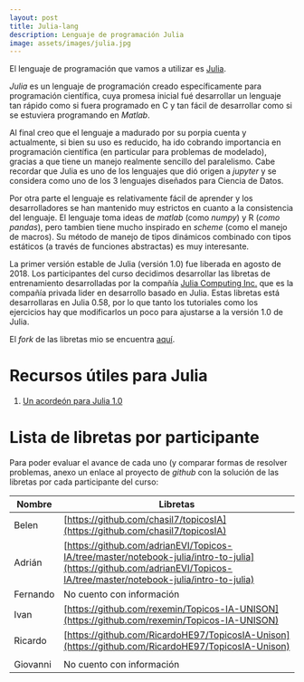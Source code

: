 ```yaml
---
layout: post
title: Julia-lang
description: Lenguaje de programación Julia
image: assets/images/julia.jpg
---
```



El lenguaje de programación que vamos a utilizar es [Julia](https://julialang.org).

*Julia* es un lenguaje de programación creado específicamente para
programación científica, cuya promesa inicial fué desarrollar un
lenguaje tan rápido como si fuera programado en C y tan fácil de desarrollar
como si se estuviera programando en *Matlab*.

Al final creo que el lenguaje a madurado por su porpia cuenta y
actualmente, si bien su uso es reducido, ha ido cobrando importancia
en programación científica (en particular para problemas de modelado),
gracias a que tiene un manejo realmente sencillo del paralelismo. Cabe
recordar que Julia es uno de los lenguajes que dió origen a *jupyter*
y se considera como uno de los 3 lenguajes diseñados para Ciencia de
Datos.

Por otra parte el lenguaje es relativamente fácil de aprender y los
desarrolladores se han mantenido muy estrictos en cuanto a la
consistencia del lenguaje. El lenguaje toma ideas de *matlab* (como
*numpy*) y R (*como pandas*), pero tambien tiene mucho inspirado en
*scheme* (como el manejo de macros). Su método de manejo de tipos
dinámicos combinado con tipos estáticos (a través de funciones
abstractas) es muy interesante.

La primer versión estable de Julia (versión 1.0) fue liberada en
agosto de 2018. Los participantes del curso decidimos desarrollar
las libretas de entrenamiento desarrolladas por la compañía
[Julia Computing Inc.](https://juliacomputing.com) que es la compañía privada
lider en desarrollo basado en Julia. Estas libretas está desarrollaras
en Julia 0.58, por lo que tanto los tutoriales como los ejercicios hay que
modificarlos un poco para ajustarse a la versión 1.0 de Julia.

El *fork* de las libretas mio se encuentra [aquí](https://github.com/Topicos-IA-UNISON/JuliaBoxTutorials).


# Recursos útiles para Julia

1. [Un acordeón para Julia 1.0](https://juliadocs.github.io/Julia-Cheat-Sheet/)


# Lista de libretas por participante

Para poder evaluar el avance de cada uno (y comparar formas de resolver problemas, anexo un enlace
al proyecto de *github* con la solución de las libretas por cada participante del curso:


| Nombre   | Libretas                                                                                                                                                               |
|----------|------------------------------------------------------------------------------------------------------------------------------------------------------------------------|
| Belen    | [https://github.com/chasil7/topicosIA](https://github.com/chasil7/topicosIA)                                                                                           |
| Adrián   | [https://github.com/adrianEVI/Topicos-IA/tree/master/notebook-julia/intro-to-julia](https://github.com/adrianEVI/Topicos-IA/tree/master/notebook-julia/intro-to-julia) |
| Fernando | No cuento con información                                                                                                                   |
| Ivan     | [https://github.com/rexemin/Topicos-IA-UNISON](https://github.com/rexemin/Topicos-IA-UNISON)                                                                           |
| Ricardo  | [https://github.com/RicardoHE97/TopicosIA-Unison](https://github.com/RicardoHE97/TopicosIA-Unison)                                                                     |
|          |                                                                                                                                                                        |
| Giovanni | No cuento con información |
